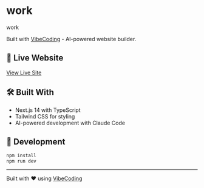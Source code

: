 # work

work

Built with [VibeCoding](https://vibecoding.com) - AI-powered website builder.

## 🚀 Live Website
[View Live Site](https://proj-b4vdquuk.vibecoding.com)

## 🛠️ Built With
- Next.js 14 with TypeScript
- Tailwind CSS for styling
- AI-powered development with Claude Code



## 🔧 Development
```bash
npm install
npm run dev
```

---
Built with ❤️ using [VibeCoding](https://vibecoding.com)